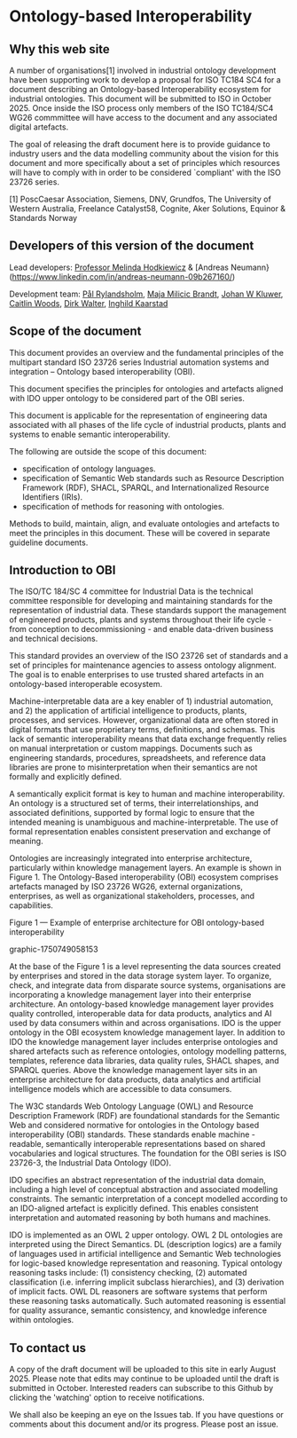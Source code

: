# Ontology-based Interoperability

## Why this web site

A number of organisations[1] involved in industrial ontology development have been supporting work to develop a proposal for ISO TC184 SC4 for a document describing an Ontology-based Interoperability ecosystem for industrial ontologies. This document will be submitted to ISO in October 2025. Once inside the ISO process only members of the ISO TC184/SC4 WG26 commmittee will have access to the document and any associated digital artefacts. 

The goal of releasing the draft document here is to provide guidance to industry users and the data modelling community about the vision for this document and more specifically about a set of principles which resources will have to comply with in order to be considered `compliant' with the ISO 23726 series.

[1] PoscCaesar Association, Siemens, DNV, Grundfos, The University of Western Australia, Freelance Catalyst58, Cognite, Aker Solutions, Equinor & Standards Norway

## Developers of this version of the document

Lead developers: [Professor Melinda Hodkiewicz](https://www.linkedin.com/in/melinda-hodkiewicz-b6bbba7/)  & [Andreas Neumann}(https://www.linkedin.com/in/andreas-neumann-09b267160/) 

Development team: [Pål Rylandsholm](https://www.linkedin.com/in/prylandsholm/), [Maja Milicic Brandt](https://www.linkedin.com/in/majamilicicbrandt/), [Johan W Kluwer](https://www.linkedin.com/in/johanwkluwer/), [Caitlin Woods](https://www.linkedin.com/in/caitlin-woods/), [Dirk Walter](https://www.linkedin.com/in/dirk-walther/), [Inghild Kaarstad](https://www.linkedin.com/in/inghild-kaarstad-936734a/) 

## Scope of the document
This document provides an overview and the fundamental principles of the multipart standard ISO 23726 series Industrial automation systems and integration – Ontology based interoperability (OBI).

This document specifies the principles for ontologies and artefacts aligned with IDO upper ontology to be considered part of the OBI series.

This document is applicable for the representation of engineering data associated with all phases of the life cycle of industrial products, plants and systems to enable semantic interoperability.

The following are outside the scope of this document:
- specification of ontology languages.
- specification of Semantic Web standards such as Resource Description Framework (RDF), SHACL, SPARQL, and Internationalized Resource Identifiers (IRIs).
- specification of methods for reasoning with ontologies.

Methods to build, maintain, align, and evaluate ontologies and artefacts to meet the principles in this document. These will be covered in separate guideline documents.

## Introduction to OBI

The ISO/TC 184/SC 4 committee for Industrial Data is the technical committee responsible for developing and maintaining standards for the representation of industrial data. These standards support the management of engineered products, plants and systems throughout their life cycle - from conception to decommissioning - and enable data-driven business and technical decisions.

This standard provides an overview of the ISO 23726 set of standards and a set of principles for maintenance agencies to assess ontology alignment. The goal is to enable enterprises to use trusted shared artefacts in an ontology-based interoperable ecosystem.

Machine-interpretable data are a key enabler of 1) industrial automation, and 2) the application of artificial intelligence to products, plants, processes, and services. However, organizational data are often stored in digital formats that use proprietary terms, definitions, and schemas. This lack of semantic interoperability means that data exchange frequently relies on manual interpretation or custom mappings. Documents such as engineering standards, procedures, spreadsheets, and reference data libraries are prone to misinterpretation when their semantics are not formally and explicitly defined.

A semantically explicit format is key to human and machine interoperability. An ontology is a structured set of terms, their interrelationships, and associated definitions, supported by formal logic to ensure that the intended meaning is unambiguous and machine-interpretable. The use of formal representation enables consistent preservation and exchange of meaning.

Ontologies are increasingly integrated into enterprise architecture, particularly within knowledge management layers. An example is shown in Figure 1. The Ontology-Based interoperability (OBI) ecosystem comprises artefacts managed by ISO 23726 WG26, external organizations, enterprises, as well as organizational stakeholders, processes, and capabilities.

Figure 1 — Example of enterprise architecture for OBI ontology-based interoperability

graphic-1750749058153

At the base of the Figure 1 is a level representing the data sources created by enterprises and stored in the data storage system layer. To organize, check, and integrate data from disparate source systems, organisations are incorporating a knowledge management layer into their enterprise architecture. An ontology-based knowledge management layer provides quality controlled, interoperable data for data products, analytics and AI used by data consumers within and across organisations. IDO is the upper ontology in the OBI ecosystem knowledge management layer. In addition to IDO the knowledge management layer includes enterprise ontologies and shared artefacts such as reference ontologies, ontology modelling patterns, templates, reference data libraries, data quality rules, SHACL shapes, and SPARQL queries. Above the knowledge management layer sits in an enterprise architecture for data products, data analytics and artificial intelligence models which are accessible to data consumers.

The W3C standards Web Ontology Language (OWL) and Resource Description Framework (RDF) are foundational standards for the Semantic Web and considered normative for ontologies in the Ontology based interoperability (OBI) standards. These standards enable machine -readable, semantically interoperable representations based on shared vocabularies and logical structures. The foundation for the OBI series is ISO 23726-3, the Industrial Data Ontology (IDO).

IDO specifies an abstract representation of the industrial data domain, including a high level of conceptual abstraction and associated modelling constraints. The semantic interpretation of a concept modelled according to an IDO-aligned artefact is explicitly defined. This enables consistent interpretation and automated reasoning by both humans and machines.

IDO is implemented as an OWL 2 upper ontology. OWL 2 DL ontologies are interpreted using the Direct Semantics. DL (description logics) are a family of languages used in artificial intelligence and Semantic Web technologies for logic-based knowledge representation and reasoning. Typical ontology reasoning tasks include: (1) consistency checking, (2) automated classification (i.e. inferring implicit subclass hierarchies), and (3) derivation of implicit facts. OWL DL reasoners are software systems that perform these reasoning tasks automatically. Such automated reasoning is essential for quality assurance, semantic consistency, and knowledge inference within ontologies.

## To contact us
A copy of the draft document will be uploaded to this site in early August 2025. Please note that edits may continue to be uploaded until the draft is submitted in October. Interested readers can subscribe to this Github by clicking the 'watching' option to receive notifications.

We shall also be keeping an eye on the Issues tab. If you have questions or comments about this document and/or its progress. Please post an issue.
